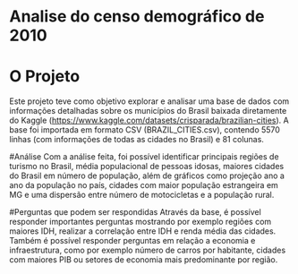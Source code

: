 # Analise do censo demográfico de 2010 
# O Projeto
Este projeto teve como objetivo explorar e analisar uma base de dados com informações detalhadas sobre os municípios do Brasil baixada diretamente do Kaggle (https://www.kaggle.com/datasets/crisparada/brazilian-cities). A base foi importada em formato CSV (BRAZIL_CITIES.csv), contendo 5570 linhas (com informações de todas as cidades no Brasil) e 81 colunas.

#Análise
Com a análise feita, foi possível identificar principais regiões de turismo no Brasil, média populacional de pessoas idosas, maiores cidades do Brasil em número de população, além de gráficos como projeção ano a ano da população no país, cidades com maior população estrangeira em MG e uma dispersão entre número de motocicletas e a população rural.

#Perguntas que podem ser respondidas
Através da base, é possível responder importantes perguntas mostrando por exemplo regiões com maiores IDH, realizar a correlação entre IDH e renda média das cidades. Também é possível responder perguntas em relação a economia e infraestrutura, como por exemplo número de carros por habitante, cidades com maiores PIB ou setores de economia mais predominante por região.
